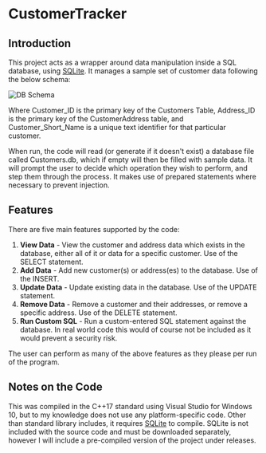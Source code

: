 # CustomerTracker

## Introduction

This project acts as a wrapper around data manipulation inside a SQL database, using [SQLite](https://sqlite.org/index.html). It manages a sample set of customer data following the below schema:

![DB Schema](https://i.imgur.com/uphouSB.png)

Where Customer_ID is the primary key of the Customers Table, Address_ID is the primary key of the CustomerAddress table, and Customer_Short_Name is a unique text identifier for that particular customer.

When run, the code will read (or generate if it doesn't exist) a database file called Customers.db, which if empty will then be filled with sample data. It will prompt the user to decide which operation they wish to perform, and step them through the process. It makes use of prepared statements where necessary to prevent injection.


## Features

There are five main features supported by the code:
1. **View Data** - View the customer and address data which exists in the database, either all of it or data for a specific customer. Use of the SELECT statement.
2. **Add Data** - Add new customer(s) or address(es) to the database. Use of the INSERT.
3. **Update Data** - Update existing data in the database. Use of the UPDATE statement.
4. **Remove Data** - Remove a customer and their addresses, or remove a specific address. Use of the DELETE statement.
5. **Run Custom SQL** - Run a custom-entered SQL statement against the database. In real world code this would of course not be included as it would prevent a security risk.

The user can perform as many of the above features as they please per run of the program.

## Notes on the Code

This was compiled in the C++17 standard using Visual Studio for Windows 10, but to my knowledge does not use any platform-specific code. Other than standard library includes, it requires [SQLite](https://sqlite.org/index.html) to compile. SQLite is not included with the source code and must be downloaded separately, however I will include a pre-compiled version of the project under releases.

